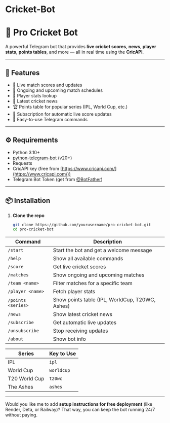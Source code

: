 # Cricket-Bot
# 🏏 Pro Cricket Bot

A powerful Telegram bot that provides **live cricket scores**, **news**, **player stats**, **points tables**, and more — all in real time using the **CricAPI**.

---

## 🚀 Features

- 🏏 Live match scores and updates  
- 📅 Ongoing and upcoming match schedules  
- 👤 Player stats lookup  
- 📰 Latest cricket news  
- 🏆 Points table for popular series (IPL, World Cup, etc.)  
- 🔔 Subscription for automatic live score updates  
- 💬 Easy-to-use Telegram commands  

---

## ⚙️ Requirements

- Python 3.10+
- [python-telegram-bot](https://python-telegram-bot.org/) (v20+)
- Requests
- CricAPI key (free from [https://www.cricapi.com/](https://www.cricapi.com/))
- Telegram Bot Token (get from [@BotFather](https://t.me/BotFather))

---

## 📦 Installation

1. **Clone the repo**

   ```bash
   git clone https://github.com/yourusername/pro-cricket-bot.git
   cd pro-cricket-bot
| Command            | Description                                     |
| ------------------ | ----------------------------------------------- |
| `/start`           | Start the bot and get a welcome message         |
| `/help`            | Show all available commands                     |
| `/score`           | Get live cricket scores                         |
| `/matches`         | Show ongoing and upcoming matches               |
| `/team <name>`     | Filter matches for a specific team              |
| `/player <name>`   | Fetch player stats                              |
| `/points <series>` | Show points table (IPL, WorldCup, T20WC, Ashes) |
| `/news`            | Show latest cricket news                        |
| `/subscribe`       | Get automatic live updates                      |
| `/unsubscribe`     | Stop receiving updates                          |
| `/about`           | Show bot info                                   |

| Series        | Key to Use |
| ------------- | ---------- |
| IPL           | `ipl`      |
| World Cup     | `worldcup` |
| T20 World Cup | `t20wc`    |
| The Ashes     | `ashes`    |


---

Would you like me to add **setup instructions for free deployment** (like Render, Deta, or Railway)? That way, you can keep the bot running 24/7 without paying.

